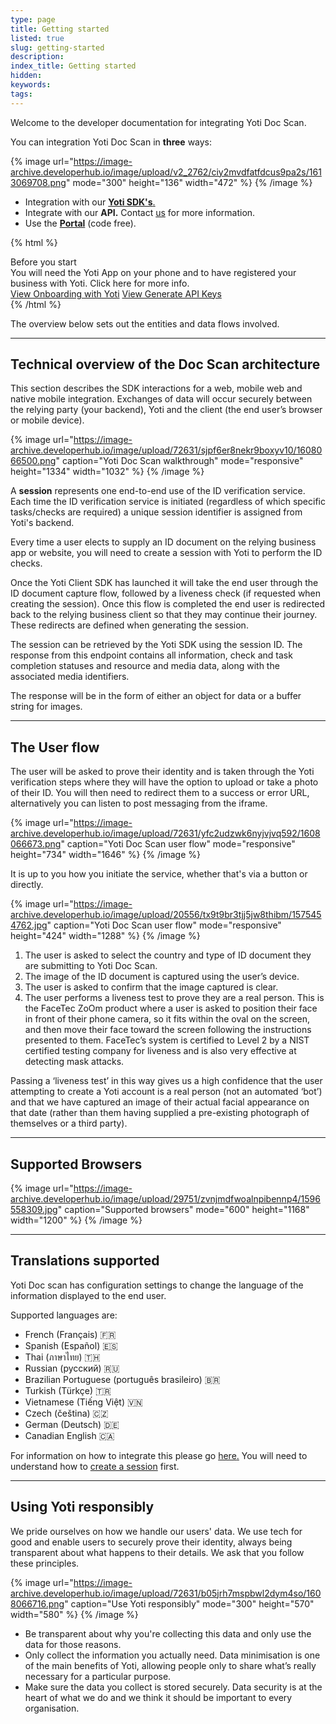 ```yaml
---
type: page
title: Getting started
listed: true
slug: getting-started
description: 
index_title: Getting started
hidden: 
keywords: 
tags: 
---
```


Welcome to the developer documentation for integrating Yoti Doc Scan. 

You can integration Yoti Doc Scan in **three** ways:

{% image url="https://image-archive.developerhub.io/image/upload/v2_2762/ciy2mvdfatfdcus9pa2s/1613069708.png" mode="300" height="136" width="472" %}
{% /image %}

- Integration with our [**Yoti SDK's**.](https://developers.yoti.com/yoti-doc-scan/quick-start)
- Integrate with our **API.** Contact [us](https://developers.yoti.com/yoti/get-in-touch) for more information. 
- Use the **[Portal](https://developers.yoti.com/yoti-doc-scan/no-code-platform)** (code free). 

{% html %}
<div class="alert-BYS">
   <div class="alert-title" id="BYS">
      Before you start
   </div>
   <div class="alert-text" >
      You will need the Yoti App on your phone and to have registered your business with Yoti. Click here for more info.
   </div>
   <div class="alert-links"> 
         <a target="_self" href="https://developers.yoti.com/yoti/getting-started-hub">View Onboarding with Yoti</a>
      <a target="_self" href="https://developers.yoti.com/yoti/generate-api-keys-hub">View Generate API Keys</a> 
   </div>
</div>
{% /html %}

The overview below sets out the entities and data flows involved.

---

## Technical overview of the Doc Scan architecture

This section describes the SDK interactions for a web, mobile web and native mobile integration. Exchanges of data will occur securely between the relying party (your backend), Yoti and the client (the end user’s browser or mobile device).

{% image url="https://image-archive.developerhub.io/image/upload/72631/sjpf6er8nekr9boxyv10/1608066500.png" caption="Yoti Doc Scan walkthrough" mode="responsive" height="1334" width="1032" %}
{% /image %}

A **session** represents one end-to-end use of the ID verification service. Each time the ID verification service is initiated (regardless of which specific tasks/checks are required) a unique session identifier is assigned from Yoti's backend.

Every time a user elects to supply an ID document on the relying business app or website, you will need to create a session with Yoti to perform the ID checks.

Once the Yoti Client SDK has launched it will take the end user through the ID document capture flow, followed by a liveness check (if requested when creating the session). Once this flow is completed the end user is redirected back to the relying business client so that they may continue their journey. These redirects are defined when generating the session.

The session can be retrieved by the Yoti SDK using the session ID. The response from this endpoint contains all information, check and task completion statuses and resource and media data, along with the associated media identifiers.

The response will be in the form of either an object for data or a buffer string for images.

---

## The User flow

The user will be asked to prove their identity and is taken through the Yoti verification steps where they will have the option to upload or take a photo of their ID. You will then need to redirect them to a success or error URL, alternatively you can listen to post messaging from the iframe.

{% image url="https://image-archive.developerhub.io/image/upload/72631/yfc2udzwk6nyjvjvq592/1608066673.png" caption="Yoti Doc Scan user flow" mode="responsive" height="734" width="1646" %}
{% /image %}

It is up to you how you initiate the service, whether that's via a button or directly.

{% image url="https://image-archive.developerhub.io/image/upload/20556/tx9t9br3tjj5jw8thibm/1575454762.jpg" caption="Yoti Doc Scan user flow" mode="responsive" height="424" width="1288" %}
{% /image %}

1. The user is asked to select the country and type of ID document they are submitting to Yoti Doc Scan.
2. The image of the ID document is captured using the user’s device.
3. The user is asked to confirm that the image captured is clear.
4. The user performs a liveness test to prove they are a real person. This is the FaceTec ZoOm product where a user is asked to position their face in front of their phone camera, so it fits within the oval on the screen, and then move their face toward the screen following the instructions presented to them. FaceTec’s system is certified to Level 2 by a NIST certified testing company for liveness and is also very effective at detecting mask attacks.

Passing a ‘liveness test’ in this way gives us a high confidence that the user attempting to create a Yoti account is a real person (not an automated ‘bot’) and that we have captured an image of their actual facial appearance on that date (rather than them having supplied a pre-existing photograph of themselves or a third party).

---

## Supported Browsers

{% image url="https://image-archive.developerhub.io/image/upload/29751/zvnjmdfwoalnpibennp4/1596558309.jpg" caption="Supported browsers" mode="600" height="1168" width="1200" %}
{% /image %}

---

## Translations supported

Yoti Doc scan has configuration settings to change the language of the information displayed to the end user. 

Supported languages are:

- French (Français) 🇫🇷
- Spanish (Español) 🇪🇸
- Thai (ภาษาไทย) 🇹🇭
- Russian (русский) 🇷🇺
- Brazilian Portuguese (português brasileiro) 🇧🇷
- Turkish (Türkçe) 🇹🇷
- Vietnamese (Tiếng Việt) 🇻🇳
- Czech (čeština) 🇨🇿
- German (Deutsch) 🇩🇪
- Canadian English 🇨🇦

For information on how to integrate this please go [here](https://developers.yoti.com/yoti-doc-scan/preferences)[.](https://developers.yoti.com/yoti-doc-scan/generating-a-session#preferences) You will need to understand how to [create a session](https://developers.yoti.com/yoti-doc-scan/integration-guide) first.

---

## Using Yoti responsibly

We pride ourselves on how we handle our users' data. We use tech for good and enable users to securely prove their identity, always being transparent about what happens to their details. We ask that you follow these principles.

{% image url="https://image-archive.developerhub.io/image/upload/72631/b05jrh7mspbwl2dym4so/1608066716.png" caption="Use Yoti responsibly" mode="300" height="570" width="580" %}
{% /image %}

- Be transparent about why you're collecting this data and only use the data for those reasons.
- Only collect the information you actually need. Data minimisation is one of the main benefits of Yoti, allowing people only to share what’s really necessary for a particular purpose.
- Make sure the data you collect is stored securely. Data security is at the heart of what we do and we think it should be important to every organisation.
